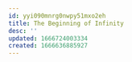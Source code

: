 ```yaml
---
id: yyi090mnrg0nwpy51mxo2eh
title: The Beginning of Infinity
desc: ''
updated: 1666724003334
created: 1666636885927
---
```

